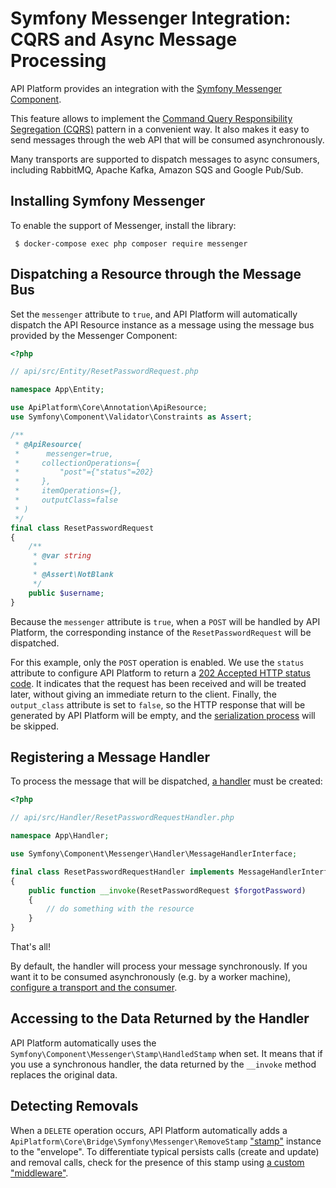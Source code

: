 # Symfony Messenger Integration: CQRS and Async Message Processing

API Platform provides an integration with the [Symfony Messenger Component](https://symfony.com/doc/current/messenger.html).

This feature allows to implement the [Command Query Responsibility Segregation (CQRS)](https://martinfowler.com/bliki/CQRS.html) pattern in a convenient way.
It also makes it easy to send messages through the web API that will be consumed asynchronously.

Many transports are supported to dispatch messages to async consumers, including RabbitMQ, Apache Kafka, Amazon SQS and Google Pub/Sub.

## Installing Symfony Messenger

To enable the support of Messenger, install the library:

     $ docker-compose exec php composer require messenger

## Dispatching a Resource through the Message Bus

Set the `messenger` attribute to `true`, and API Platform will automatically dispatch the API Resource instance as a message using the message bus provided by the Messenger Component:

```php
<?php

// api/src/Entity/ResetPasswordRequest.php

namespace App\Entity;

use ApiPlatform\Core\Annotation\ApiResource;
use Symfony\Component\Validator\Constraints as Assert;

/**
 * @ApiResource(
 *      messenger=true,
 *     collectionOperations={
 *         "post"={"status"=202}
 *     },
 *     itemOperations={},
 *     outputClass=false
 * )
 */
final class ResetPasswordRequest
{
    /**
     * @var string
     *
     * @Assert\NotBlank
     */
    public $username;
}
```

Because the `messenger` attribute is `true`, when a `POST` will be handled by API Platform, the corresponding instance of the `ResetPasswordRequest` will be dispatched.

For this example, only the `POST` operation is enabled.
We use the `status` attribute to configure API Platform to return a [202 Accepted HTTP status code](https://developer.mozilla.org/en-US/docs/Web/HTTP/Status/202).
It indicates that the request has been received and will be treated later, without giving an immediate return to the client.
Finally, the `output_class` attribute is set to `false`, so the HTTP response that will be generated by API Platform will be empty, and the [serialization process](serialization.md) will be skipped. 

## Registering a Message Handler

To process the message that will be dispatched, [a handler](https://symfony.com/doc/current/messenger.html#registering-handlers) must be created:

```php
<?php

// api/src/Handler/ResetPasswordRequestHandler.php

namespace App\Handler;

use Symfony\Component\Messenger\Handler\MessageHandlerInterface;

final class ResetPasswordRequestHandler implements MessageHandlerInterface
{
    public function __invoke(ResetPasswordRequest $forgotPassword)
    {
        // do something with the resource
    }
}
```

That's all!

By default, the handler will process your message synchronously.
If you want it to be consumed asynchronously (e.g. by a worker machine), [configure a transport and the consumer](https://symfony.com/doc/current/messenger.html#transports).

## Accessing to the Data Returned by the Handler

API Platform automatically uses the `Symfony\Component\Messenger\Stamp\HandledStamp` when set.
It means that if you use a synchronous handler, the data returned by the `__invoke` method replaces the original data.

## Detecting Removals

When a `DELETE` operation occurs, API Platform automatically adds a `ApiPlatform\Core\Bridge\Symfony\Messenger\RemoveStamp` ["stamp"](https://symfony.com/doc/current/components/messenger.html#adding-metadata-to-messages-envelopes) instance to the "envelope".
To differentiate typical persists calls (create and update) and removal calls, check for the presence of this stamp using [a custom "middleware"](https://symfony.com/doc/current/components/messenger.html#adding-metadata-to-messages-envelopes).
